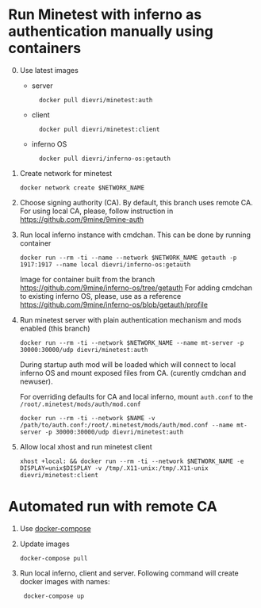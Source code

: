 # Run Minetest with inferno as authentication manually using containers

0.  Use latest images

    - server

            docker pull dievri/minetest:auth

    - client

            docker pull dievri/minetest:client

    - inferno OS

            docker pull dievri/inferno-os:getauth

1.  Create network for minetest

        docker network create $NETWORK_NAME

2.  Choose signing authority (CA). By default, this branch uses remote CA. For using local CA, please, follow instruction in https://github.com/9mine/9mine-auth

3.  Run local inferno instance with cmdchan. This can be done by running container

        docker run --rm -ti --name --network $NETWORK_NAME getauth -p 1917:1917 --name local dievri/inferno-os:getauth

    Image for container built from the branch https://github.com/9mine/inferno-os/tree/getauth For adding cmdchan to existing inferno OS, please, use as a reference https://github.com/9mine/inferno-os/blob/getauth/profile

4.  Run minetest server with plain authentication mechanism and mods enabled (this branch)

        docker run --rm -ti --network $NETWORK_NAME --name mt-server -p 30000:30000/udp dievri/minetest:auth

    During startup auth mod will be loaded which will connect to local inferno OS and mount exposed files from CA. (curently cmdchan and newuser).

    For overriding defaults for CA and local inferno, mount `auth.conf` to the `/root/.minetest/mods/auth/mod.conf`

        docker run --rm -ti --network $NAME -v /path/to/auth.conf:/root/.minetest/mods/auth/mod.conf --name mt-server -p 30000:30000/udp dievri/minetest:auth

5.  Allow local xhost and run minetest client

        xhost +local: && docker run --rm -ti --network $NETWORK_NAME -e DISPLAY=unix$DISPLAY -v /tmp/.X11-unix:/tmp/.X11-unix dievri/minetest:client

# Automated run with remote CA
1. Use [docker-compose](https://docs.docker.com/compose/)

2.  Update images 
        
        docker-compose pull

3. Run local inferno, client and server. Following command will create docker images with names: 

        docker-compose up

